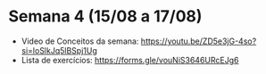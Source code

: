 <h1>Semana 4 (15/08 a 17/08)</h1>

- Video de Conceitos da semana: https://youtu.be/ZD5e3jG-4so?si=loSlkJq5lBSpj1Ug
- Lista de exercícios: https://forms.gle/vouNiS3646URcEJg6
